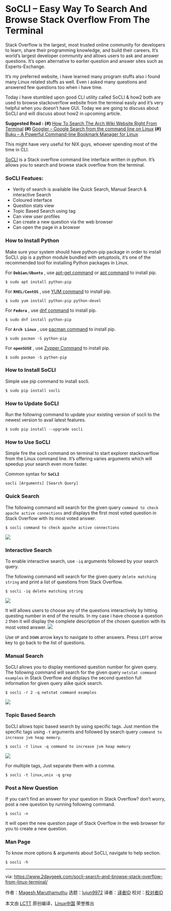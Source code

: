 SoCLI – Easy Way To Search And Browse Stack Overflow From The Terminal
======
Stack Overflow is the largest, most trusted online community for developers to learn, share​ ​their programming ​knowledge, and build their careers. It’s world’s largest developer community and allows users to ask and answer questions. It’s open alternative to earlier question and answer sites such as Experts-Exchange.

It’s my preferred website, i have learned many program stuffs also i found many Linux related stuffs as well. Even i asked many questions and answered few questions too when i have time.

Today i have stumbled upon good CLI utility called SoCLI & how2 both are used to browse stackoverflow website from the terminal easily and it’s very helpful when you doesn’t have GUI. Today we are going to discuss about SoCLI and will discuss about how2 in upcoming article.

**Suggested Read :**
**(#)** [How To Search The Arch Wiki Website Right From Terminal][1]
**(#)** [Googler – Google Search from the command line on Linux][2]
**(#)** [Buku – A Powerful Command-line Bookmark Manager for Linux][3]

This might have very useful for NIX guys, whoever spending most of the time in CLI.

[SoCLI][4] is a Stack overflow command line interface written in python. It’s allows you to search and browse stack overflow from the terminal.

### SoCLI Featues:

  * Verity of search is available like Quick Search, Manual Search & interactive Search
  * Coloured interface
  * Question stats view
  * Topic Based Search using tag
  * Can view user profiles
  * Can create a new question via the web browser
  * Can open the page in a browser



### How to Install Python

Make sure your system should have python-pip package in order to install SoCLI. pip is a python module bundled with setuptools, it’s one of the recommended tool for installing Python packages in Linux.

For **`Debian/Ubuntu`** , use [apt-get command][5] or [apt command][6] to install pip.
```
$ sudo apt install python-pip

```

For **`RHEL/CentOS`** , use [YUM command][7] to install pip.
```
$ sudo yum install python-pip python-devel

```

For **`Fedora`** , use [dnf command][8] to install pip.
```
$ sudo dnf install python-pip

```

For **`Arch Linux`** , use [pacman command][9] to install pip.
```
$ sudo pacman -S python-pip

```

For **`openSUSE`** , use [Zypper Command][10] to install pip.
```
$ sudo pacman -S python-pip

```

### How to Install SoCLI

Simple use pip command to install socli.
```
$ sudo pip install socli

```

### How to Update SoCLI

Run the following command to update your existing version of socli to the newest version to avail latest features.
```
$ sudo pip install --upgrade socli

```

### How to Use SoCLI

Simple fire the socli command on terminal to start explorer stackoverflow from the Linux command line. It’s offering varies arguments which will speedup your search even more faster.

Common syntax for **`SoCLI`**
```
socli [Arguments] [Search Query]

```

### Quick Search

The following command will search for the given query `command to check apache active connections` and displays the first most voted question in Stack Overflow with its most voted answer.
```
$ socli command to check apache active connections

```

![][12]

### Interactive Search

To enable interactive search, use `-iq` arguments followed by your search query.

The following command will search for the given query `delete matching string` and print a list of questions from Stack Overflow.
```
$ socli -iq delete matching string

```

![][13]

It will allows users to choose any of the questions interactively by hitting questing number in end of the results. In my case i have choose a question `2` then it will display the complete description of the chosen question with its most voted answer.
![][14]

Use `UP` and `DOWN` arrow keys to navigate to other answers. Press `LEFT` arrow key to go back to the list of questions.

### Manual Search

SoCLI allows you to display mentioned question number for given query. The following command will search for the given query `netstat command examples` in Stack Overflow and displays the second question full information for given query alike quick search.
```
$ socli -r 2 -q netstat command examples

```

![][15]

### Topic Based Search

SoCLI allows topic based search by using specific tags. Just mention the specific tags using `-t` arguments and followed by search query `command to increase jvm heap memory`.
```
$ socli -t linux -q command to increase jvm heap memory

```

![][16]

For multiple tags, Just separate them with a comma.
```
$ socli -t linux,unix -q grep

```

### Post a New Question

If you can’t find an answer for your question in Stack Overflow? don’t worry, post a new question by running following command.
```
$ socli -n

```

It will open the new question page of Stack Overflow in the web browser for you to create a new question.

### Man Page

To know more options & arguments about SoCLI, navigate to help section.
```
$ socli -h

```

--------------------------------------------------------------------------------

via: https://www.2daygeek.com/socli-search-and-browse-stack-overflow-from-linux-terminal/

作者：[Magesh Maruthamuthu][a]
选题：[lujun9972](https://github.com/lujun9972)
译者：[译者ID](https://github.com/译者ID)
校对：[校对者ID](https://github.com/校对者ID)

本文由 [LCTT](https://github.com/LCTT/TranslateProject) 原创编译，[Linux中国](https://linux.cn/) 荣誉推出

[a]:https://www.2daygeek.com/author/magesh/
[1]:https://www.2daygeek.com/search-arch-wiki-website-command-line-terminal/
[2]:https://www.2daygeek.com/googler-google-search-from-the-command-line-on-linux/
[3]:https://www.2daygeek.com/buku-command-line-bookmark-manager-linux/
[4]:https://github.com/gautamkrishnar/socli
[5]:https://www.2daygeek.com/apt-get-apt-cache-command-examples-manage-packages-debian-ubuntu-systems/
[6]:https://www.2daygeek.com/apt-command-examples-manage-packages-debian-ubuntu-systems/
[7]:https://www.2daygeek.com/yum-command-examples-manage-packages-rhel-centos-systems/
[8]:https://www.2daygeek.com/dnf-command-examples-manage-packages-fedora-system/
[9]:https://www.2daygeek.com/pacman-command-examples-manage-packages-arch-linux-system/
[10]:https://www.2daygeek.com/zypper-command-examples-manage-packages-opensuse-system/
[11]:data:image/gif;base64,R0lGODlhAQABAIAAAAAAAP///yH5BAEAAAAALAAAAAABAAEAAAIBRAA7
[12]:https://www.2daygeek.com/wp-content/uploads/2017/08/socli-search-and-browse-stack-overflow-from-command-line-1.png
[13]:https://www.2daygeek.com/wp-content/uploads/2017/08/socli-search-and-browse-stack-overflow-from-command-line-2.png
[14]:https://www.2daygeek.com/wp-content/uploads/2017/08/socli-search-and-browse-stack-overflow-from-command-line-2a.png
[15]:https://www.2daygeek.com/wp-content/uploads/2017/08/socli-search-and-browse-stack-overflow-from-command-line-3.png
[16]:https://www.2daygeek.com/wp-content/uploads/2017/08/socli-search-and-browse-stack-overflow-from-command-line-4.png

